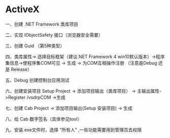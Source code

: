 # ActiveX
一、创建 .NET Framework 类库项目

二、实现 IObjectSafety 接口（浏览器安全需要）

三、创建 Guid （第5种类型）

四、类库属性-> 选择目标框架（建议.NET Framework 4 win10默认版本）->程序集信息->使程序集COM可见 -> 生成 ->  为COM互相操作注册 （注意是Debug 还是 Release）

五、Debug  创建控制台应用测试

六、创建安装项目 Setup Project -> 添加项目输出（类库项目） -> 主输出属性->Register /vsdrpCOM ->生成

七、创建 Cab Project -> 添加项目输出(Setup 安装项目) -> 生成

八、给 Cab 数字签名（具体参见tool）

九、安装.exe文件时，选择 “所有人” ,一些功能需要用到管理员去权限
